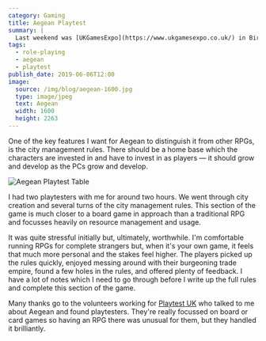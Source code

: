 ```yaml
---
category: Gaming
title: Aegean Playtest
summary: |
  Last weekend was [UKGamesExpo](https://www.ukgamesexpo.co.uk/) in Birmingham. It was my first time there and I dove in head-first with a playtest of [Aegean](http://www.aegeanrpg.com/), the Greek myth inspired role-playing game which I've been working on for the past couple of years.
tags: 
  - role-playing
  - aegean
  - playtest
publish_date: 2019-06-06T12:00
image:
  source: /img/blog/aegean-1600.jpg
  type: image/jpeg
  text: Aegean
  width: 1600
  height: 2263
---
```


One of the key features I want for Aegean to distinguish it from other RPGs, is the city management rules. There should be a home base which the characters are invested in and have to invest in as players — it should grow and develop as the PCs grow and develop.

![Aegean Playtest Table](/img/blog/aegean-playtest.jpg)

I had two playtesters with me for around two hours. We went through city creation and several turns of the city management rules. This section of the game is much closer to a board game in approach than a traditional RPG and focusses heavily on resource management and usage.

It was quite stressful initially but, ultimately, worthwhile. I'm comfortable running RPGs for complete strangers but, when it's your own game, it feels that much more personal and the stakes feel higher. The players picked up the rules quickly, enjoyed messing around with their burgeoning trade empire, found a few holes in the rules, and offered plenty of feedback. I have a lot of notes which I need to go through before I write up the full rules and complete this section of the game.

Many thanks go to the volunteers working for [Playtest UK](http://www.playtest.co.uk/) who talked to me about Aegean and found playtesters. They're really focussed on board or card games so having an RPG there was unusual for them, but they handled it brilliantly.
